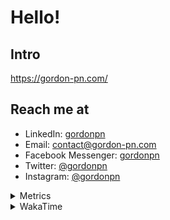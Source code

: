 # Hello!

## Intro

<https://gordon-pn.com/>

## Reach me at

- LinkedIn: [gordonpn](https://www.linkedin.com/in/gordonpn/)
- Email: [contact@gordon-pn.com](mailto:contact@gordon-pn.com)
- Facebook Messenger: [gordonpn](https://www.messenger.com/t/Gordonpn)
- Twitter: [@gordonpn](https://twitter.com/Gordonpn)
- Instagram: [@gordonpn](https://www.instagram.com/gordonpn/)

<details>
  <summary>Metrics</summary>

  <img align="center" src="https://github.com/gordonpn/gordonpn/blob/master/github-metrics.svg" alt="GitHub Metrics">

</details>

<details>
  <summary>WakaTime</summary>

  <!--START_SECTION:waka-->
📊 **This Week I Spent My Time On** 

```text
💬 Programming Languages: 
Java                     7 hrs               ██████████████████░░░░░░░   70.86 % 
XML                      1 hr 13 mins        ███░░░░░░░░░░░░░░░░░░░░░░   12.39 % 
Brazil Dependency Config 49 mins             ██░░░░░░░░░░░░░░░░░░░░░░░   08.27 % 
Bash                     18 mins             █░░░░░░░░░░░░░░░░░░░░░░░░   03.19 % 
Prettier File            9 mins              ░░░░░░░░░░░░░░░░░░░░░░░░░   01.55 % 

🔥 Editors: 
IntelliJ IDEA            9 hrs 34 mins       ████████████████████████░   96.69 % 
VS Code                  19 mins             █░░░░░░░░░░░░░░░░░░░░░░░░   03.31 % 
```


 Last Updated on 03/02/2025 10:23:22 UTC
<!--END_SECTION:waka-->
</details>
